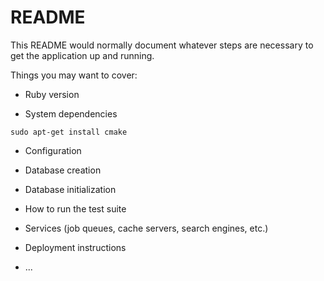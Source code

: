 # README

This README would normally document whatever steps are necessary to get the
application up and running.

Things you may want to cover:

* Ruby version

* System dependencies
```
sudo apt-get install cmake
```

* Configuration

* Database creation

* Database initialization

* How to run the test suite

* Services (job queues, cache servers, search engines, etc.)

* Deployment instructions

* ...
